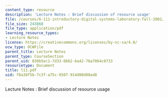 ```yaml
---
content_type: resource
description: 'Lecture Notes : Brief discussion of resource usage'
file: /courses/6-111-introductory-digital-systems-laboratory-fall-2002/f8a38f5b7c3fa75c9507914d00d08ad8_l11.pdf
file_size: 243868
file_type: application/pdf
learning_resource_types:
- Lecture Notes
license: https://creativecommons.org/licenses/by-nc-sa/4.0/
ocw_type: OCWFile
parent_title: Lecture Notes
parent_type: CourseSection
parent_uid: 030b5ec1-7d33-6662-6a42-76a7064c0733
resourcetype: Document
title: l11.pdf
uid: f8a38f5b-7c3f-a75c-9507-914d00d08ad8
---
```

Lecture Notes : Brief discussion of resource usage